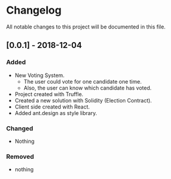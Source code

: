 # Changelog
All notable changes to this project will be documented in this file.


## [0.0.1] - 2018-12-04
### Added
- New Voting System.
	- The user could vote for one candidate one time.
	- Also, the user can know which candidate has voted.
- Project created with Truffle.
- Created a new solution with Solidity (Election Contract).
- Client side created with React.
- Added ant.design as style library.

### Changed
- Nothing

### Removed
- nothing

